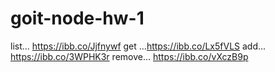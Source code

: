 # goit-node-hw-1

list... https://ibb.co/Jjfnywf
get ...https://ibb.co/Lx5fVLS
add... https://ibb.co/3WPHK3r
remove... https://ibb.co/vXczB9p
